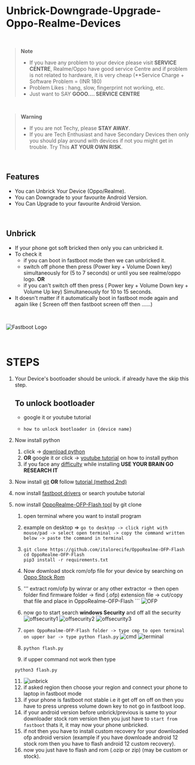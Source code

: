 # Unbrick-Downgrade-Upgrade-Oppo-Realme-Devices

<br/>

> **Note**
> - If you have any problem to your device please visit **SERVICE CENTRE**, Realme/Oppo have good service Centre and if problem is not related to hardware, it is very cheap (**Service Charge + Software Problem = (INR 180)
> - Problem Likes : hang, slow, fingerprint not working, etc.
> - Just want to SAY **GOOO.... SERVICE CENTRE**

<br/>

> **Warning**
> - If you are not Techy, please **STAY AWAY**.
> - If you are Tech Enthusiast and have Secondary Devices then only you should play around with devices if not you might get in trouble.
> Try This **AT YOUR OWN RISK**.

<br/>

## Features
- You can Unbrick Your Device (Oppo/Realme).
- You can Downgrade to your favourite Android Version.
- You Can Upgrade to your favourite Android Version.

<br/>

## Unbrick
- If your phone got soft bricked then only you can unbricked it.
- To check it
    - if you can boot in fastboot mode then we can unbricked it.
    - switch off phone then press (Power key + Volume Down key) simultaneously for (5 to 7 seconds) or until you see realme/oppo logo.
      **OR**
    - if you can't switch off then press ( Power key + Volume Down key + Volume Up key) Simultaneously for 10 to 15 seconds.
- It doesn't matter if it automatically boot in fastboot mode again and again like ( Screen off then fastboot screen off then ......)

<br/>

![Fastboot Logo](Fastboot.png)

<br/>

# STEPS

1. Your Device's bootloader should be unlock. if already have the skip this step.
   ## To unlock bootloader
   - google it or youtube tutorial
   -  ```
      how to unlock bootloader in {device name}
      ```
2. Now install python
   1. click -> [download python](https://www.python.org/downloads/)
   2. **OR** google it or click -> [youtube tutorial](https://www.youtube.com/watch?v=bjE7XQV4s-k) on how to install python
   3. if you face any [difficulty](https://youtu.be/lezhrFdVSVY) while installing **USE YOUR BRAIN GO RESEARCH IT**
  
3. Now install [git](https://git-scm.com/)  **OR** follow  [tutorial (method 2nd)](https://linuxhint.com/upgrade-git-latest-version-windows/)
4. now install [fastboot drivers](https://forum.xda-developers.com/t/official-tool-windows-adb-fastboot-and-drivers-15-seconds-adb-installer-v1-4-3.2588979/) or search youtube tutorial
5. now install [OppoRealme-OFP-Flash tool](https://github.com/italorecife/OppoRealme-OFP-Flash) by git clone
    1. open terminal where you want to install program
    2.  example on desktop => ```go to desktop -> click right with mouse/pad -> select open terminal -> copy the command written below -> paste the command in terminal ```
    3.   ```
         git clone https://github.com/italorecife/OppoRealme-OFP-Flash
         cd OppoRealme-OFP-Flash
         pip3 install -r requirements.txt
         ```
   4. Now download stock rom/ofp file for your device by searching on [Oppo Stock Rom](https://oppostockrom.com/)
   5. ''' extract rom/ofp by winrar or any other extractor -> then open folder find firmware folder -> find (.ofp) extension file -> cut/copy that file and place in  OppoRealme-OFP-Flash ```
   ![OFP](ofp.png)
   6. now go to  start search **windows Security** and off all the security
      ![offsecurity1](img/offsecurity1.png)
      ![offsecurity2](img/offsecurity2.png)
      ![offsecurity3](img/offsecurity3.png)
   8.  ``` open OppoRealme-OFP-Flash folder -> type cmp to open terminal on upper bar -> type python flash.py ```
      ![cmd](img/cmd.png)
      ![terminal](img/terminal.png)

   9. ```
      python flash.py
      ```

   10. if upper command not work then type
      ```
      python3 flash.py
      ```

   11. ![unbrick](img/unbrick.png)
   12. if asked region then choose your region and connect your phone to laptop in fastboot mode
   13. if your phone is fastboot not stable i.e it get off on off on then you have to press unpress volume down key to not go in fastboot loop.
   14. if your android version before unbrick/previous is same to your downloader stock rom version then you just have to ``` start from fastboot ``` thats it, it may now your phone unbricked.
   15. if not then you have to install custom recovery for your downloaded ofp android version (example if you have downloade android 12 stock rom then you have to flash android 12 custom recovery).
   16. now you just have to flash and rom (.ozip or zip) (may be custom or stock).

